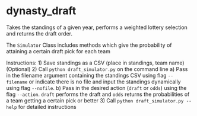 # dynasty_draft

Takes the standings of a given year, performs a weighted lottery selection and returns the draft order.

The `Simulator` Class includes methods which give the probability of attaining a certain draft pick for each team

Instructions:
    1) Save standings as a CSV (place in standings, team name) (Optional)
    2) Call `python draft_simulator.py` on the command line
        a) Pass in the filename argument containing the standings CSV using flag `--filename` or indicate there is no file and input the standings dynamically using flag `--nofile`.
        b) Pass in the desired action (`draft` or `odds`) using the flag `--action`.  `draft` performs the draft and `odds` returns the probabilities of a team getting a certain pick or better
    3) Call `python draft_simulator.py --help` for detailed instructions
